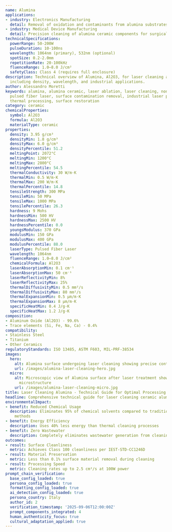 ```yaml
---
name: Alumina
applications:
- industry: Electronics Manufacturing
  detail: Removal of oxidation and contaminants from alumina substrates and packages
- industry: Medical Device Manufacturing
  detail: Precision cleaning of alumina ceramic components for surgical implants
technicalSpecifications:
  powerRange: 50-200W
  pulseDuration: 10-100ns
  wavelength: 1064nm (primary), 532nm (optional)
  spotSize: 0.2-2.0mm
  repetitionRate: 20-100kHz
  fluenceRange: 1.0–8.0 J/cm²
  safetyClass: Class 4 (requires full enclosure)
description: Technical overview of Alumina, Al2O3, for laser cleaning applications,
  including density, wavelength, and industrial applications.
author: Alessandro Moretti
keywords: alumina, alumina ceramic, laser ablation, laser cleaning, non-contact cleaning,
  pulsed fiber laser, surface contamination removal, industrial laser parameters,
  thermal processing, surface restoration
category: ceramic
chemicalProperties:
  symbol: Al2O3
  formula: Al2O3
  materialType: ceramic
properties:
  density: 3.95 g/cm³
  densityMin: 1.8 g/cm³
  densityMax: 6.0 g/cm³
  densityPercentile: 51.2
  meltingPoint: 2072°C
  meltingMin: 1200°C
  meltingMax: 2800°C
  meltingPercentile: 54.5
  thermalConductivity: 30 W/m·K
  thermalMin: 0.5 W/m·K
  thermalMax: 200 W/m·K
  thermalPercentile: 14.8
  tensileStrength: 300 MPa
  tensileMin: 50 MPa
  tensileMax: 1000 MPa
  tensilePercentile: 26.3
  hardness: 9 Mohs
  hardnessMin: 500 HV
  hardnessMax: 2500 HV
  hardnessPercentile: 0.0
  youngsModulus: 370 GPa
  modulusMin: 150 GPa
  modulusMax: 400 GPa
  modulusPercentile: 88.0
  laserType: Pulsed Fiber Laser
  wavelength: 1064nm
  fluenceRange: 1.0–8.0 J/cm²
  chemicalFormula: Al2O3
  laserAbsorptionMin: 0.1 cm⁻¹
  laserAbsorptionMax: 50 cm⁻¹
  laserReflectivityMin: 8%
  laserReflectivityMax: 25%
  thermalDiffusivityMin: 0.5 mm²/s
  thermalDiffusivityMax: 80 mm²/s
  thermalExpansionMin: 0.5 µm/m·K
  thermalExpansionMax: 8 µm/m·K
  specificHeatMin: 0.4 J/g·K
  specificHeatMax: 1.2 J/g·K
composition:
- Aluminum Oxide (Al2O3) - 99.6%
- Trace elements (Si, Fe, Na, Ca) - 0.4%
compatibility:
- Stainless Steel
- Titanium
- Other Ceramics
regulatoryStandards: ISO 13485, ASTM F603, MIL-PRF-38534
images:
  hero:
    alt: Alumina surface undergoing laser cleaning showing precise contamination removal
    url: /images/alumina-laser-cleaning-hero.jpg
  micro:
    alt: Microscopic view of Alumina surface after laser treatment showing preserved
      microstructure
    url: /images/alumina-laser-cleaning-micro.jpg
title: Laser Cleaning Alumina - Technical Guide for Optimal Processing
headline: Comprehensive technical guide for laser cleaning ceramic alumina
environmentalImpact:
- benefit: Reduced Chemical Usage
  description: Eliminates 95% of chemical solvents compared to traditional cleaning
    methods
- benefit: Energy Efficiency
  description: Uses 40% less energy than thermal cleaning processes
- benefit: Zero Wastewater
  description: Completely eliminates wastewater generation from cleaning operations
outcomes:
- result: Surface Cleanliness
  metric: Achieves Class 100 cleanliness per IEST-STD-CC1246D
- result: Material Preservation
  metric: Less than 0.1% surface material removal during cleaning
- result: Processing Speed
  metric: Cleaning rates up to 2.5 cm²/s at 100W power
prompt_chain_verification:
  base_config_loaded: true
  persona_config_loaded: true
  formatting_config_loaded: true
  ai_detection_config_loaded: true
  persona_country: Italy
  author_id: 2
  verification_timestamp: '2025-09-06T12:00:00Z'
  prompt_components_integrated: 4
  human_authenticity_focus: true
  cultural_adaptation_applied: true
---
```

